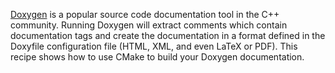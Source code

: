 [Doxygen](http://www.doxygen.nl) is a popular source code documentation tool in
the C++ community. Running Doxygen will extract comments which contain
documentation tags and create the documentation in a format defined in the
Doxyfile configuration file (HTML, XML, and even LaTeX or PDF). This recipe
shows how to use CMake to build your Doxygen documentation.
